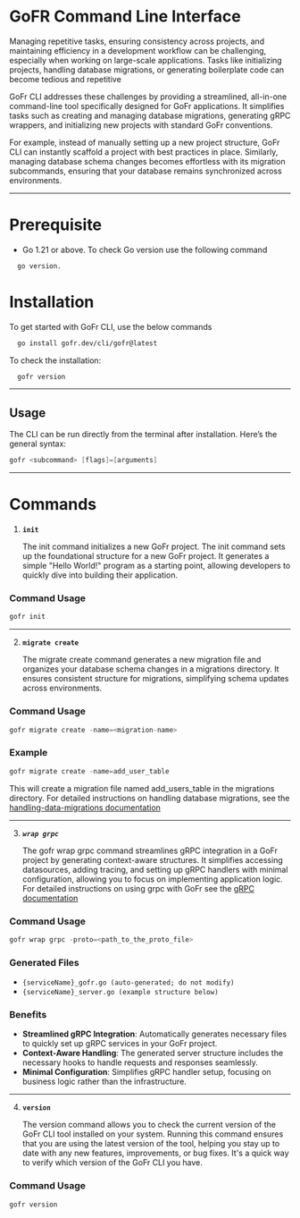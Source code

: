 # **GoFR Command Line Interface**

Managing repetitive tasks, ensuring consistency across projects, and maintaining efficiency in a development workflow can be challenging, especially when working on large-scale applications. Tasks like initializing projects, handling database migrations, or generating boilerplate code can become tedious and repetitive

GoFr CLI addresses these challenges by providing a streamlined, all-in-one command-line tool specifically designed for GoFr applications. It simplifies tasks such as creating and managing database migrations, generating gRPC wrappers, and initializing new projects with standard GoFr conventions.

For example, instead of manually setting up a new project structure, GoFr CLI can instantly scaffold a project with best practices in place. Similarly, managing database schema changes becomes effortless with its migration subcommands, ensuring that your database remains synchronized across environments.

---

# **Prerequisite**
- Go 1.21 or above. To check Go version use the following command
```bash
  go version.
````

# **Installation**
To get started with GoFr CLI, use the below commands

```bash
  go install gofr.dev/cli/gofr@latest
```

To check the installation:
```bash
  gofr version
```
---

## Usage

The CLI can be run directly from the terminal after installation. Here’s the general syntax:

```go
gofr <subcommand> [flags]=[arguments]
```
---

# **Commands**

1. **`init`** 

   The init command initializes a new GoFr project. The init command sets up the foundational structure for a new GoFr project.
   It generates a simple "Hello World!" program as a starting point, allowing developers to quickly dive into building their application.

### Command Usage 
```go
gofr init
```
---

2. **`migrate create`**

   The migrate create command generates a new migration file and organizes your database schema changes in a migrations directory.
   It ensures consistent structure for migrations, simplifying schema updates across environments.

### Command Usage
```go
gofr migrate create -name=<migration-name>
```
### Example
```go
gofr migrate create -name=add_user_table
```
This will create a migration file named add_users_table in the migrations directory.
For detailed instructions on handling database migrations, see the [handling-data-migrations documentation](../../advanced-guide/handling-data-migrations/page.md)

---

3. ***`wrap grpc`***

   The gofr wrap grpc command streamlines gRPC integration in a GoFr project by generating context-aware structures.
   It simplifies accessing datasources, adding tracing, and setting up gRPC handlers with minimal configuration, allowing you to focus on implementing application logic.
   For detailed instructions on using grpc with GoFr see the [gRPC documentation](../../advanced-guide/grpc/page.md)

### Command Usage
```go
gofr wrap grpc -proto=<path_to_the_proto_file>
```
### Generated Files
- ```{serviceName}_gofr.go (auto-generated; do not modify)```
- ```{serviceName}_server.go (example structure below)```

### Benefits
- **Streamlined gRPC Integration**: Automatically generates necessary files to quickly set up gRPC services in your GoFr project.
- **Context-Aware Handling**: The generated server structure includes the necessary hooks to handle requests and responses seamlessly.
- **Minimal Configuration**: Simplifies gRPC handler setup, focusing on business logic rather than the infrastructure.

---

4. **`version`**

   The version command allows you to check the current version of the GoFr CLI tool installed on your system.
   Running this command ensures that you are using the latest version of the tool, helping you stay up to date with any new features, improvements, or bug fixes.
   It's a quick way to verify which version of the GoFr CLI you have.

### Command Usage 
```go
gofr version
```

